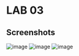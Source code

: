 # LAB 03
## Screenshots
![image](https://github.com/EmanElsefy/BCDV-4032/assets/113483167/9a0fb4a8-82b5-4139-870b-39590882477d)
![image](https://github.com/EmanElsefy/BCDV-4032/assets/113483167/8c8febcb-4e2f-4afe-b684-307fabb703ae)
![image](https://github.com/EmanElsefy/BCDV-4032/assets/113483167/468eba92-988f-4556-9d0e-aede6e16cef0)

